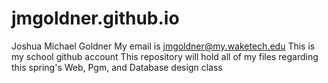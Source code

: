 # jmgoldner.github.io
Joshua Michael Goldner
My email is jmgoldner@my.waketech.edu
This is my school github account
This repository will hold all of my files regarding this spring's Web, Pgm, and Database design class
